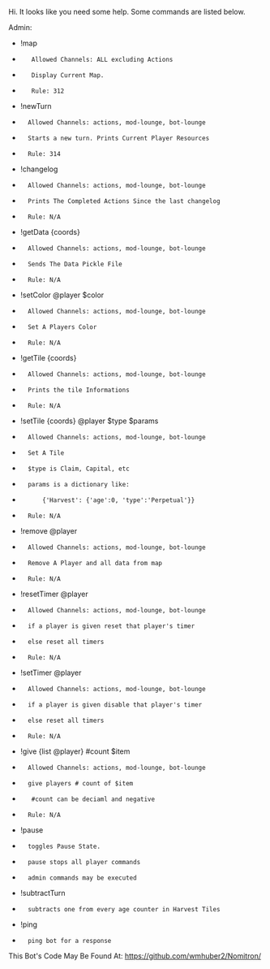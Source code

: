 Hi. It looks like you need some help. Some commands are listed below.

Admin:
-    !map
+        Allowed Channels: ALL excluding Actions
+        Display Current Map.
+        Rule: 312
-    !newTurn
+       Allowed Channels: actions, mod-lounge, bot-lounge
+       Starts a new turn. Prints Current Player Resources
+       Rule: 314
-    !changelog
+       Allowed Channels: actions, mod-lounge, bot-lounge
+       Prints The Completed Actions Since the last changelog
+       Rule: N/A
-    !getData {coords}
+       Allowed Channels: actions, mod-lounge, bot-lounge
+       Sends The Data Pickle File
+       Rule: N/A
-    !setColor @player $color
+       Allowed Channels: actions, mod-lounge, bot-lounge
+       Set A Players Color
+       Rule: N/A
-    !getTile {coords}
+       Allowed Channels: actions, mod-lounge, bot-lounge
+       Prints the tile Informations
+       Rule: N/A
-    !setTile {coords} @player $type $params
+       Allowed Channels: actions, mod-lounge, bot-lounge
+       Set A Tile
+       $type is Claim, Capital, etc
+       params is a dictionary like:
+           {'Harvest': {'age':0, 'type':'Perpetual'}}
+       Rule: N/A
-    !remove @player
+       Allowed Channels: actions, mod-lounge, bot-lounge
+       Remove A Player and all data from map
+       Rule: N/A
-    !resetTimer @player
+       Allowed Channels: actions, mod-lounge, bot-lounge
+       if a player is given reset that player's timer
+       else reset all timers
+       Rule: N/A
-    !setTimer @player
+       Allowed Channels: actions, mod-lounge, bot-lounge
+       if a player is given disable that player's timer
+       else reset all timers
+       Rule: N/A
-    !give {list @player} #count $item
+       Allowed Channels: actions, mod-lounge, bot-lounge
+       give players # count of $item
+        #count can be deciaml and negative
+       Rule: N/A
-    !pause
+       toggles Pause State.
+       pause stops all player commands 
+       admin commands may be executed
-    !subtractTurn
+       subtracts one from every age counter in Harvest Tiles
-    !ping
+       ping bot for a response
This Bot's Code May Be Found At:
https://github.com/wmhuber2/Nomitron/